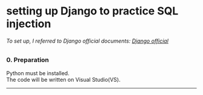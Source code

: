# setting up Django to practice SQL injection
###### To set up, I referred to Django official documents: [Django official](https://www.djangoproject.com/)

### 0. Preparation
Python must be installed.  
The code will be written on Visual Studio(VS).

-----------

